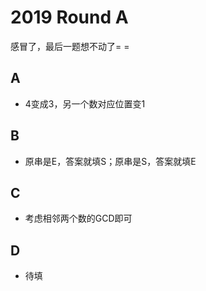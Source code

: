 # 2019 Round A

感冒了，最后一题想不动了= =

## A

- 4变成3，另一个数对应位置变1

## B

- 原串是E，答案就填S；原串是S，答案就填E

## C

- 考虑相邻两个数的GCD即可

## D

-   待填